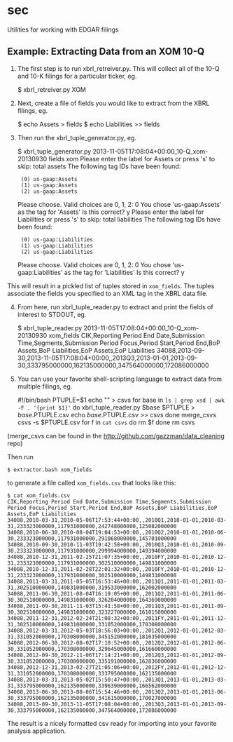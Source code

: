 sec
===

Utilities for working with EDGAR filings

Example: Extracting Data from an XOM 10-Q
-----------------------------------------

1. The first step is to run xbrl_retreiver.py. This will collect
all of the 10-Q and 10-K filings for a particular ticker, eg.

    $ xbrl_retreiver.py XOM


2. Next, create a file of fields you would like to extract from the 
XBRL filings, eg.

    $ echo Assets > fields
    $ echo Liabilities >> fields

3. Then run the xbrl_tuple_generator.py, eg.

    $ xbrl_tuple_generator.py 2013-11-05T17:08:04+00:00_10-Q_xom-20130930 fields xom
    Please enter the label for Assets or press 's' to skip: total assets
    The following tag IDs have been found:

    	(0) us-gaap:Assets
    	(1) us-gaap:Assets
    	(2) us-gaap:Assets

    Please choose.
    Valid choices are 0, 1, 2: 0
    You chose 'us-gaap:Assets' as the tag for 'Assets'
    Is this correct? y
    Please enter the label for Liabilities or press 's' to skip: total liabilities
    The following tag IDs have been found:

    	(0) us-gaap:Liabilities
    	(1) us-gaap:Liabilities
    	(2) us-gaap:Liabilities

    Please choose.
    Valid choices are 0, 1, 2: 0
    You chose 'us-gaap:Liabilities' as the tag for 'Liabilities'
    Is this correct? y

This will result in a pickled list of tuples stored in `xom_fields`. The 
tuples associate the fields you specified to an XML tag in the XBRL data file.

4. From here, run xbrl_tuple_reader.py to extract and print the fields of 
interest to STDOUT, eg.

    $ xbrl_tuple_reader.py 2013-11-05T17:08:04+00:00_10-Q_xom-20130930 xom_fields
    CIK,Reporting Period End Date,Submission Time,Segments,Submission Period Focus,Period Start,Period End,BoP Assets,BoP Liabilities,EoP Assets,EoP Liabilities
    34088,2013-09-30,2013-11-05T17:08:04+00:00,,2013Q3,2013-01-01,2013-09-30,333795000000,162135000000,347564000000,172086000000

5. You can use your favorite shell-scripting language to extract data from 
multiple filings, eg.

    #!/bin/bash
    PTUPLE=$1
    echo "" > csvs
    for base in `ls | grep xsd | awk -F . '{print $1}'`
    do
    	xbrl_tuple_reader.py $base $PTUPLE > $base.$PTUPLE.csv
    	echo $base.$PTUPLE.csv >> csvs
    done
    merge_csvs csvs -s $PTUPLE.csv
    for f in `cat csvs`
    do
    	rm $f
    done
    rm csvs

(merge_csvs can be found in the http://github.com/gazzman/data_cleaning repo) 

Then run

    $ extractor.bash xom_fields

to generate a file called `xom_fields.csv` that looks like this:
    
    $ cat xom_fields.csv
    CIK,Reporting Period End Date,Submission Time,Segments,Submission Period Focus,Period Start,Period End,BoP Assets,BoP Liabilities,EoP Assets,EoP Liabilities
    34088,2010-03-31,2010-05-06T17:53:44+00:00,,2010Q1,2010-01-01,2010-03-31,233323000000,117931000000,242748000000,125082000000
    34088,2010-06-30,2010-08-04T19:04:53+00:00,,2010Q2,2010-01-01,2010-06-30,233323000000,117931000000,291068000000,145701000000
    34088,2010-09-30,2010-11-03T19:42:58+00:00,,2010Q3,2010-01-01,2010-09-30,233323000000,117931000000,299994000000,149394000000
    34088,2010-12-31,2011-02-25T21:07:35+00:00,,2010FY,2010-01-01,2010-12-31,233323000000,117931000000,302510000000,149831000000
    34088,2010-12-31,2011-02-28T22:01:32+00:00,,2010FY,2010-01-01,2010-12-31,233323000000,117931000000,302510000000,149831000000
    34088,2011-03-31,2011-05-05T16:53:46+00:00,,2011Q1,2011-01-01,2011-03-31,302510000000,149831000000,319533000000,162002000000
    34088,2011-06-30,2011-08-04T16:19:05+00:00,,2011Q2,2011-01-01,2011-06-30,302510000000,149831000000,326204000000,164369000000
    34088,2011-09-30,2011-11-03T15:41:58+00:00,,2011Q3,2011-01-01,2011-09-30,302510000000,149831000000,323227000000,161015000000
    34088,2011-12-31,2012-02-24T21:08:32+00:00,,2011FY,2011-01-01,2011-12-31,302510000000,149831000000,331052000000,170308000000
    34088,2012-03-31,2012-05-03T18:56:03+00:00,,2012Q1,2012-01-01,2012-03-31,331052000000,170308000000,345152000000,181035000000
    34088,2012-06-30,2012-08-02T17:10:52+00:00,,2012Q2,2012-01-01,2012-06-30,331052000000,170308000000,329645000000,161660000000
    34088,2012-09-30,2012-11-06T17:14:21+00:00,,2012Q3,2012-01-01,2012-09-30,331052000000,170308000000,335191000000,162836000000
    34088,2012-12-31,2013-02-27T21:05:06+00:00,,2012FY,2012-01-01,2012-12-31,331052000000,170308000000,333795000000,162135000000
    34088,2013-03-31,2013-05-02T15:50:47+00:00,,2013Q1,2013-01-01,2013-03-31,333795000000,162135000000,339639000000,166562000000
    34088,2013-06-30,2013-08-06T15:54:46+00:00,,2013Q2,2013-01-01,2013-06-30,333795000000,162135000000,341615000000,170027000000
    34088,2013-09-30,2013-11-05T17:08:04+00:00,,2013Q3,2013-01-01,2013-09-30,333795000000,162135000000,347564000000,172086000000

The result is a nicely formatted csv ready for importing into your 
favorite analysis application.
